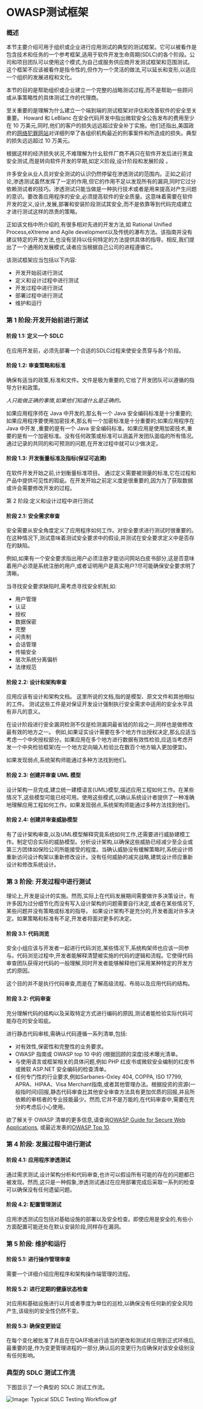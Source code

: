 # OWASP测试框架

### 概述

本节主要介绍可用于组织或企业进行应用测试的典型的测试框架。它可以被看作是包含技术和任务的一个参考框架,适用于软件开发生命周期(SDLC)的各个阶段。公司和项目团队可以使用这个模式,为自己或服务供应商开发测试框架和范围测试。这个框架不应该被看作是指令性的,但作为一个灵活的做法,可以延长和变形,以适应一个组织的发展进程和文化。

本节的目的是帮助组织或企业建立一个完整的战略测试过程,而不是帮助一些顾问或从事策略性的具体测试工作的代理商。

至关重要的是理解为什么建立一个端到端的测试框架对评估和改善软件的安全至关重要。 Howard 和 LeBlanc 在安全代码开发中指出微软安全公告发布的费用至少在 10 万美元,同时,他们的客户的损失远远超过安全补丁实施。他们还指出,美国政府的[网络犯罪网站](http://www.justice.gov/criminal/cybercrime/)对详细列举了各组织机构最近的刑事案件和所造成的损失。典型的损失远远超过 10 万美元。

根据这样的经济损失状况,不难理解为什幺软件厂商不再只在软件开发后进行黑盒安全测试,而是转向软件开发的早期,如定义阶段,设计阶段和发展阶段 。

许多安全从业人员对安全测试的认识仍然停留在渗透测试的范围内。正如之前讨论,渗透测试虽然发挥了一定的作用,但它的作用不足以发现所有的漏洞,同时它过分依赖测试者的技巧。渗透测试只能当做是一种执行技术或者是用来提高对产生问题的意识。要改善应用程序的安全,必须提高软件的安全质量。这意味着需要在软件开发的定义,设计,发展,部署和安装阶段测试其安全,而不是依靠等到代码完成建立才进行测试这样的昂贵的策略。

正如该文档中所介绍的,有很多相对先进的开发方法,如 Rational Unified Process,eXtreme and Agile development以及传统的瀑布方法。该指南并没有建议特定的开发方法,也没有坚持以任何特定的方法提供具体的指导。相反,我们提出了一个通用的发展模式,读者应当根据自己公司的进程遵循它。

该测试框架应当包括以下内容:

* 开发开始前进行测试
* 定义和设计过程中进行测试
* 开发过程中进行测试
* 部署过程中进行测试
* 维护和运行

### 第 1 阶段:开发开始前进行测试

#### 阶段 1.1: 定义一个 SDLC

在应用开发前，必须先部署一个合适的SDLC过程来使安全贯穿与各个阶段。


#### 阶段 1.2: 审查策略和标准

确保有适当的政策,标准和文件。文件是极为重要的,它给了开发团队可以遵循的指导方针和政策。

*人只能做正确的事情,如果他们知道什幺是正确的。*

如果应用程序师在 Java 中开发的,那幺有一个 Java 安全编码标准是十分重要的;如果应用程序要使用加密技术,那幺有一个加密标准是十分重要的;如果应用程序在 Java 中开发 ,重要的是有一个 Java 安全编码标准。如果应用是使用加密技术,重要的是有一个加密标准。没有任何政策或标准可以涵盖开发团队面临的所有情况。通过记录的共同的和可预测的问题,在开发过程中就可以少做决定。


#### 阶段 1.3: 开发衡量标准及指标(保证可追溯)

在软件开发开始之前,计划衡量标准项目。 通过定义需要被测量的标准,它在过程和产品中提供可见性的瑕疵。在开发开始之前定义度是很重要的,因为为了获取数据或许会需要修改开发的过程。


第 2 阶段:定义和设计过程中进行测试

#### 阶段 2.1: 安全需求审查

安全需要从安全角度定义了应用程序如何工作。对安全要求进行测试时很重要的。在这种情况下,测试意味着测试安全要求中的假设,并测试在安全要求定义中是否存在的缺陷。

例如,如果有一个安全要求指出用户必须注册才能访问网站白皮书部分,这是否意味着用户必须是系统注册的用户,或者证明用户是真实用户?尽可能确保安全要求明了清晰。

当寻找安全要求缺陷时,需考虑寻找安全机制,如:

* 用户管理
* 认证
* 授权
* 数据保密
* 完整
* 问责制
* 会话管理
* 传输安全
* 层次系统分离偏析
* 法律规范


#### 阶段 2.2: 设计和架构审查

应用应该有设计和架构文档。 这里所说的文档,指的是模型、原文文件和其他相似的工件。 测试这些工件是对保证开发设计强制执行安全需求中适用的安全水平具有非凡的意义。

在设计阶段进行安全漏洞检测不仅是检测漏洞最省钱的阶段之一,同样也是做修改最有效的地方之一。 例如,如果证实设计需要在多个地方作出授权决定,那幺应适当考虑一个中央授权部分。如果应用在多个地方进行数据有效性检验,应适当考虑开发一个中央检验框架(在一个地方定向输入检验比在数百个地方输入更加便宜)。

如果发现弱点,系统架构师能通过多种方法找到他们。


#### 阶段 2.3: 创建并审查 UML 模型

设计架构一旦完成,建立统一建模语言(UML)模型,描述应用工程如何工作。在某些情况下,这些模型可能已经可用。使用这些模式,以确认系统设计者提供了一种准确地理解应用工程如何工作。如果发现弱点,系统架构师能通过多种方法找到他们。


#### 阶段 2.4: 创建并审查威胁模型

有了设计架构审查,以及UML模型解释究竟系统如何工作,还需要进行威胁建模工作。制定切合实际的威胁模型。分析设计架构,以确保这些威胁已经减少至企业或第三方团体如保险公司所能接受的程度。当确认威胁没有缓解策略时,系统设计师重新访问设计构架以重新修改设计。没有任何威胁的减灾战略,建筑设计师应重新设计和修改系统设计。


### 第 3 阶段: 开发过程中进行测试

理论上,开发是设计的实施。然而,实际上在代码发展期间需要做许多决策设计。有许多因为过分细节化而没有写入设计架构的问题需要自行决定,或者在某些情况下,某些问题并没有策略或标准的指导。 如果设计架构不是充分的,开发者面对许多决定。如果策略和标准有不足,开发者将面对更多的决定。


#### 阶段 3.1: 代码浏览

安全小组应该与开发者一起进行代码浏览,某些情况下,系统构架师也应该一同参与。代码浏览过程中,开发者能解释清楚被实施的代码的逻辑和流程。它使得代码审查团队获得对代码的一般理解,同时开发者能够解释他们采用某种特定的开发方式的原因。

这个目的并不是执行代码审查,而是在了解高级流程、布局以及应用代码的结构。


#### 阶段 3.2: 代码审查

充分理解代码的结构以及采取特定方式进行编码的原因,测试者能检验实际代码可能存在的安全瑕疵。

进行静态代码审核,需确认代码遵循一系列清单,包括:

* 对有效性,保密性和完整性的业务要求。
* OWASP 指南或 OWASP top 10 中的 (根据回顾的深度)技术曝光清单。
* 与使用语言或框架相关的具体问题,例如 PHP 红皮书或微软安全编制的红皮书或微软 ASP.NET 安全编码的检查清单。
* 任何专门性的行业要求,例如Sarbanes-Oxley 404, COPPA, ISO 17799, APRA、HIPAA、Visa Merchant指南,或者其他管理办法。根据投资的资源(一般指时间)回报,静态代码审查比其他安全审查方法具有更加优质的回报,并且所依赖的审核者的专业技能最少。然而,它并不是万能的,在代码审查中,需要在充分的考虑后小心使用。

欲了解关于 OWASP 清单的更多信息,请查询[OWASP Guide for Secure Web Applications](https://www.owasp.org/index.php/OWASP_Guide_Project), 或最近发表的[OWASP Top 10](https://www.owasp.org/index.php/OWASP_Top_10).


### 第 4 阶段: 发展过程中进行测试

#### 阶段 4.1: 应用程序渗透测试

通过需求测试,设计架构分析和代码审查,也许可以假设所有可能的存在的问题都已被发现。然而,这只是一种假象,渗透测试通过在应用部署完成后采取一系列的检查可以确保没有任何遗留问题。


#### 阶段 4.2: 配置管理测试

应用渗透测试应包括对基础设施的部署以及安全检查。即使应用是安全的,有些小方面配置可能还处在默认安装阶段,同样存在漏洞。


### 第 5 阶段: 维护和运行

#### 阶段 5.1: 进行操作管理审查

需要一个详细介绍应用程序和架构操作端管理的流程。


#### 阶段 5.2: 进行定期的健康状态检查

对应用和基础设施进行以月或者季度为单位的巡检,以确保没有任何新的安全风险产生,该级别的安全性仍然不变。


#### 阶段 5.3: 确保变更验证

在每个变化被批准了并且在在QA环境进行适当的更改和测试并应用到正式环境后,最重要的是,作为变更管理进程的一部分,确认后的变更行为应确保对该安全级别没有任何影响。


### 典型的 SDLC 测试工作流

下图显示了一个典型的 SDLC 测试工作流。

![Image: Typical SDLC Testing Workflow.gif](https://www.owasp.org/images/4/4e/Typical_SDLC_Testing_Workflow.gif)
